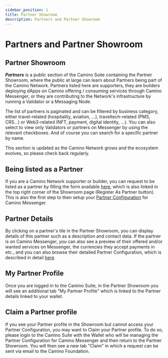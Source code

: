 ```yaml
---
sidebar_position: 1
title: Partner Showroom
description: Partners and Partner Showroom
---
```


# Partners and Partner Showroom

## Partner Showroom

___Partners___ is a public section of the Camino Suite containing the Partner Showroom, where the public at large can learn about Partners being part of the Camino Network. Partners listed here are supporters, they are builders deploying dApps on Camino offering / consuming services through Camino Messenger, or they are contributing to the Network's infrastructure by running a Validator or a Messaging Node.

The list of partners is paginated and can be filtered by business category, either travel-related (hospitality, aviation, ...), traveltech-related (PMS, CRS...) or Web3-related (NFT, payment, digital identity, ...). You can also select to view only Validators or partners on Messenger by using the relevant checkboxes. And of course you can search for a specific partner by name.

This section is updated as the Camino Network grows and the ecosystem evolves, so please check back regularly.

## Being listed as a Partner

If you are a Camino Network supporter or builder, you can request to be listed as a partner by filling the form available [here](https://9gp400vrnwo.typeform.com/supporter), which is also linked in the top right corner of the Showroom page (Register As Partner button). This is also the first step to then setup your [Partner Configuration](../partners/partner-config) for Camino Messenger.

## Partner Details

By clicking on a partner's tile in the Partner Showroom, you can display details of this partner such as a description and contact data. If the partner is on Camino Messenger, you can also see a preview of their offered and/or wanted services on Messenger, the currencies they accept payments in etc., and you can also browse their detailed Partner Configuration, which is described in detail [here](../partners/partner-config).

## My Partner Profile

Once you are logged in to the Camino Suite, in the Partner Showroom you will see an additional tab "My Partner Profile" which is linked to the Partner details linked to your wallet.

## Claim a Partner profile

If you see your Partner profile in the Showroom but cannot access your Partner Configuration, you may want to Claim your Partner profile. To do so, please login to the Camino Suite with the Wallet who will be managing the Partner Configuration for Camino Messenger and then return to the Partner Showroom. You will then see a new tab "Claim" in which a request can be sent via email to the Camino Foundation.

